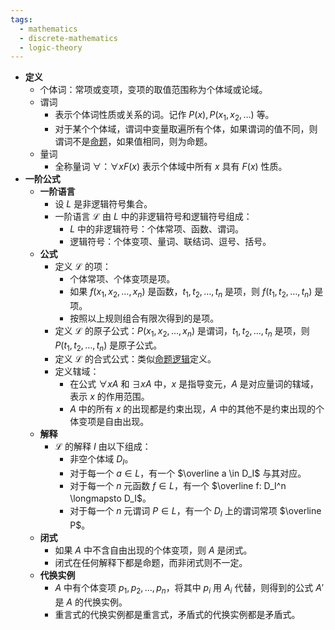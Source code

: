 ```yaml
---
tags:
  - mathematics
  - discrete-mathematics
  - logic-theory
---
```

- **定义**
	- 个体词：常项或变项，变项的取值范围称为个体域或论域。
	- 谓词
		- 表示个体词性质或关系的词。记作 $P(x),P(x_1,x_2,\dots)$ 等。
		- 对于某个个体域，谓词中变量取遍所有个体，如果谓词的值不同，则谓词不是[命题](命题逻辑#^e9ee8d)，如果值相同，则为命题。
	- 量词
		- 全称量词 $\forall$：$\forall x F(x)$ 表示个体域中所有 $x$ 具有 $F(x)$ 性质。
- **一阶公式**
	- **一阶语言**
		- 设 $L$ 是非逻辑符号集合。
		- 一阶语言 $\mathcal L$ 由 $L$ 中的非逻辑符号和逻辑符号组成：
			-  $L$ 中的非逻辑符号：个体常项、函数、谓词。
			- 逻辑符号：个体变项、量词、联结词、逗号、括号。
	- **公式**
		- 定义 $\mathcal L$ 的项：
			- 个体常项、个体变项是项。
			- 如果 $f(x_1,x_2,\dots,x_n)$ 是函数，$t_1,t_2,\dots,t_n$ 是项，则 $f(t_1,t_2,\dots,t_n)$ 是项。
			- 按照以上规则组合有限次得到的是项。
		- 定义 $\mathcal L$ 的原子公式：$P(x_1,x_2,\dots,x_n)$ 是谓词，$t_1,t_2,\dots,t_n$ 是项，则 $P(t_1,t_2,\dots,t_n)$ 是原子公式。
		- 定义 $\mathcal L$ 的合式公式：类似[命题逻辑](命题逻辑#^ilw96h)定义。
		- 定义辖域：
			- 在公式 $\forall x A$ 和 $\exists xA$ 中，$x$ 是指导变元，$A$ 是对应量词的辖域，表示 $x$ 的作用范围。
			- $A$ 中的所有 $x$ 的出现都是约束出现，$A$ 中的其他不是约束出现的个体变项是自由出现。
	- **解释**
		- $\mathcal L$ 的解释 $I$ 由以下组成：
			- 非空个体域 $D_I$。
			- 对于每一个 $a \in L$，有一个 $\overline a \in D_I$ 与其对应。
			- 对于每一个 $n$ 元函数 $f\in L$，有一个 $\overline f: D_I^n \longmapsto D_I$。
			- 对于每一个 $n$ 元谓词 $P\in L$，有一个 $D_I$ 上的谓词常项 $\overline P$。
	- **闭式**
		- 如果 $A$ 中不含自由出现的个体变项，则 $A$ 是闭式。
		- 闭式在任何解释下都是命题，而非闭式则不一定。
	- **代换实例**
		- $A$ 中有个体变项 $p_1,p_2,\dots,p_n$，将其中 $p_i$ 用 $A_i$ 代替，则得到的公式 $A'$ 是 $A$ 的代换实例。
		- 重言式的代换实例都是重言式，矛盾式的代换实例都是矛盾式。